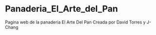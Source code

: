 # Panaderia_El_Arte_del_Pan
Pagina web de la panaderia El Arte Del Pan
Creada por David Torres y J-Chang
